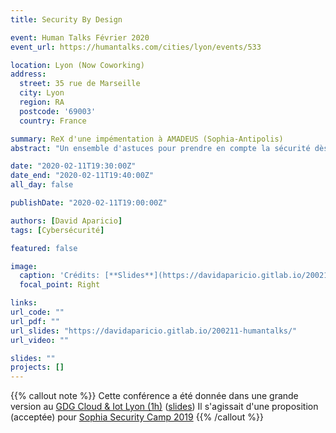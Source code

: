 ```yaml
---
title: Security By Design

event: Human Talks Février 2020
event_url: https://humantalks.com/cities/lyon/events/533

location: Lyon (Now Coworking)
address:
  street: 35 rue de Marseille
  city: Lyon
  region: RA
  postcode: '69003'
  country: France

summary: ReX d'une impémentation à AMADEUS (Sophia-Antipolis)
abstract: "Un ensemble d'astuces pour prendre en compte la sécurité dès la conception. Je partagerai mon expérience au sein d'une implémentation à AMADEUS (Sophia-Antipolis)."

date: "2020-02-11T19:30:00Z"
date_end: "2020-02-11T19:40:00Z"
all_day: false

publishDate: "2020-02-11T19:00:00Z"

authors: [David Aparicio]
tags: [Cybersécurité]

featured: false

image:
  caption: 'Crédits: [**Slides**](https://davidaparicio.gitlab.io/200211-humantalks/)'
  focal_point: Right

links:
url_code: ""
url_pdf: ""
url_slides: "https://davidaparicio.gitlab.io/200211-humantalks/"
url_video: ""

slides: ""
projects: []
---
```


{{% callout note %}}
Cette conférence a été donnée dans une grande version au [GDG Cloud & Iot Lyon (1h)](../la-sauvegarde-de-kerberos/) ([slides](https://davidaparicio.gitlab.io/200213-gdglyon/))
Il s'agissait d'une proposition (acceptée) pour [Sophia Security Camp 2019](../agilite-et-securite-numeriques/)
{{% /callout %}}